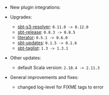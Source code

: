 
* New plugin integrations:

* Upgrades:

    - [sbt-s3-resolver](https://github.com/ohnosequences/sbt-s3-resolver): `0.11.0 -> 0.12.0`
    - [sbt-release](https://github.com/sbt/sbt-release): `0.8.3 -> 0.8.5`
    - [literator](https://github.com/laughedelic/literator): `0.5.1 -> 0.6.0`
    - [sbt-updates](https://github.com/rtimush/sbt-updates): `0.1.5 -> 0.1.6`
    - [sbt-taglist](https://github.com/johanandren/sbt-taglist): `1.3 -> 1.3.1`

* Other updates:

    - default Scala version: `2.10.4 -> 2.11.3`

* General improvements and fixes:

    - changed log-level for FIXME tags to error
